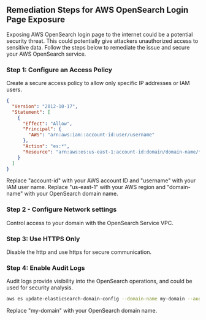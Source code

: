 

## Remediation Steps for AWS OpenSearch Login Page Exposure

Exposing AWS OpenSearch login page to the internet could be a potential security threat. This could potentially give attackers unauthorized access to sensitive data. Follow the steps below to remediate the issue and secure your AWS OpenSearch service.

### Step 1: Configure an Access Policy 

Create a secure access policy to allow only specific IP addresses or IAM users. 

```json
{
  "Version": "2012-10-17",
  "Statement": [
    {
      "Effect": "Allow",
      "Principal": {
        "AWS": "arn:aws:iam::account-id:user/username"
      },
      "Action": "es:*",
      "Resource": "arn:aws:es:us-east-1:account-id:domain/domain-name/*"
    }
  ]
}
```

Replace "account-id" with your AWS account ID and "username" with your IAM user name. Replace "us-east-1" with your AWS region and "domain-name" with your OpenSearch domain name.

### Step 2 - Configure Network settings

Control access to your domain with the OpenSearch Service VPC. 

### Step 3: Use HTTPS Only

Disable the http and use https for secure communication. 

### Step 4: Enable Audit Logs

Audit logs provide visibility into the OpenSearch operations, and could be used for security analysis.

```bash
aws es update-elasticsearch-domain-config --domain-name my-domain --audit-log-options Enabled=true
```

Replace "my-domain" with your OpenSearch domain name.
